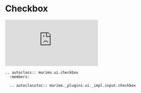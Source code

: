 # Checkbox

<iframe class="demo" src="https://components.marimo.io/?component=checkbox" frameborder="no"></iframe>

```{eval-rst}
.. autoclass:: marimo.ui.checkbox
  :members:

  .. autoclasstoc:: marimo._plugins.ui._impl.input.checkbox
```
